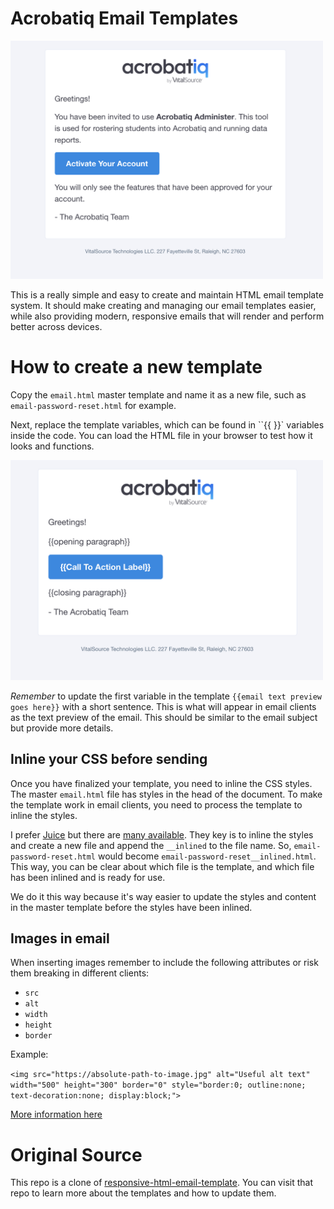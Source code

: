 # Acrobatiq Email Templates

<img src="https://github.com/blakeperdue/acro-email-template/blob/acro/preview2.png?raw=true" alt="preview" width="500">

This is a really simple and easy to create and maintain HTML email template system. It should make creating and managing our email templates easier, while also providing modern, responsive emails that will render and perform better across devices.

# How to create a new template

Copy the `email.html` master template and name it as a new file, such as `email-password-reset.html` for example.

Next, replace the template variables, which can be found in ``{{ }}` variables inside the code. You can load the HTML file in your browser to test how it looks and functions. 

<img src="https://github.com/blakeperdue/acro-email-template/blob/acro/preview-vars.png?raw=true" alt="preview of variables" width="500">

*Remember* to update the first variable in the template `{{email text preview goes here}}` with a short sentence. This is what will appear in email clients as the text preview of the email. This should be similar to the email subject but provide more details.

## Inline your CSS before sending

Once you have finalized your template, you need to inline the CSS styles. The master `email.html` file has styles in the head of the document. To make the template work in email clients, you need to process the template to inline the styles.

I prefer [Juice](http://automattic.github.io/juice/) but there are [many available](https://htmlemail.io/inline/). They key is to inline the styles and create a new file and append the `__inlined` to the file name. So, `email-password-reset.html` would become `email-password-reset__inlined.html`. This way, you can be clear about which file is the template, and which file has been inlined and is ready for use.

We do it this way because it's way easier to update the styles and content in the master template before the styles have been inlined.

## Images in email

When inserting images remember to include the following attributes or risk them breaking in different clients:

* `src`
* `alt`
* `width`
* `height`
* `border`

Example:

`<img src="https://absolute-path-to-image.jpg" alt="Useful alt text" width="500" height="300" border="0" style="border:0; outline:none; text-decoration:none; display:block;">`

[More information here](https://www.smashingmagazine.com/2017/01/introduction-building-sending-html-email-for-web-developers/)

# Original Source

This repo is a clone of [responsive-html-email-template](https://github.com/leemunroe/responsive-html-email-template). You can visit that repo to learn more about the templates and how to update them.
